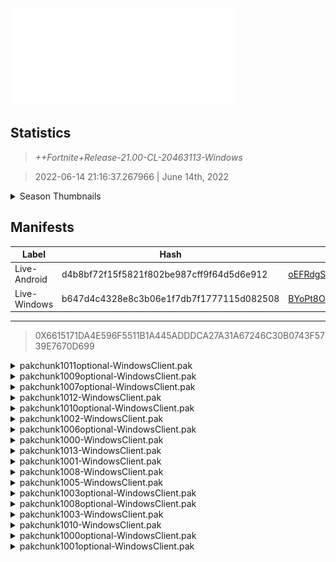 <div style="pointer-events: none">
  <img style="pointer-events: none" src="https://raw.githubusercontent.com/Tectors/Archive/master/source/dependents/gen.21.00.svg" width="360" height="155">
<div>

## Statistics
> *++Fortnite+Release-21.00-CL-20463113-Windows*

> 2022-06-14 21:16:37.267966 | June 14th, 2022

<details>
  <summary>Season Thumbnails</summary>

  > Seasonal thumbnails are a season's normal ltms and their photos.

  | Name | ID |
  | - | - |
  | [Zero Build - Duos](https://raw.githubusercontent.com/Tectors/Archive/master/source/dependents/monthly-rotaton/playlist_nobuildbr_duo_21_00.png) | Playlist_NoBuildBR_Duo |
  | [Solo](https://raw.githubusercontent.com/Tectors/Archive/master/source/dependents/monthly-rotaton/playlist_defaultsolo_21_00.png) | Playlist_DefaultSolo |
  | [Zero Build - Trios](https://raw.githubusercontent.com/Tectors/Archive/master/source/dependents/monthly-rotaton/playlist_nobuildbr_trio_21_00.png) | Playlist_NoBuildBR_Trio |
  | [Zero Build - Solo](https://raw.githubusercontent.com/Tectors/Archive/master/source/dependents/monthly-rotaton/playlist_nobuildbr_solo_21_00.png) | Playlist_NoBuildBR_Solo |
</details>

## Manifests
| Label | Hash | Route |
| - | - | - |
| Live-Android | d4b8bf72f15f5821f802be987cff9f64d5d6e912 | [oEFRdgSe6mCYvSw9GEuE9qABvwN0_A](https://github.com/Tectors/Archive/blob/master/manifests/oEFRdgSe6mCYvSw9GEuE9qABvwN0_A.manifest) |
| Live-Windows | b647d4c4328e8c3b06e1f7db7f1777115d082508 | [BYoPt8OAt4JoMUHx9UC9ERHSMU776w](https://github.com/Tectors/Archive/blob/master/manifests/BYoPt8OAt4JoMUHx9UC9ERHSMU776w.manifest) |

---

> 0X6615171DA4E596F5511B1A445ADDDCA27A31A67246C30B0743F5739E7670D699

<details>
  <summary>pakchunk1011optional-WindowsClient.pak</summary>

  > FortniteGame/Content/Paks/pakchunk1011optional-WindowsClient.pak

  > 0x629EDDB0E60EEFBF06EEE4593588466A0D9D893EF4BE1BB68405AF933BED1E38

  <img src="https://raw.githubusercontent.com/Tectors/Archive/master/source/dependents/referred/Pickaxe_ID_796_IndigoMale.svg" width="100"> <img src="https://raw.githubusercontent.com/Tectors/Archive/master/source/dependents/referred/EID_Indigo.svg" width="100"> <img src="https://raw.githubusercontent.com/Tectors/Archive/master/source/dependents/referred/CID_A_397_Athena_Commando_M_Indigo.svg" width="100"> <img src="https://raw.githubusercontent.com/Tectors/Archive/master/source/dependents/referred/BID_A_002_IndigoMale.svg" width="100"> 
</details>

<details>
  <summary>pakchunk1009optional-WindowsClient.pak</summary>

  > FortniteGame/Content/Paks/pakchunk1009optional-WindowsClient.pak

  > 0xB221C5091CDE7C68C8252575837230E80B771DD0917FA65BB606723554173EAF

  </details>

<details>
  <summary>pakchunk1007optional-WindowsClient.pak</summary>

  > FortniteGame/Content/Paks/pakchunk1007optional-WindowsClient.pak

  > 0x7B1747D317B6BFEDADD70CA85E96462D7FA218321D471710E811BD8AA8B4ECBA

  <img src="https://raw.githubusercontent.com/Tectors/Archive/master/source/dependents/referred/Pickaxe_ID_808_NobleMale.svg" width="100"> <img src="https://raw.githubusercontent.com/Tectors/Archive/master/source/dependents/referred/LSID_440_Noble.svg" width="100"> <img src="https://raw.githubusercontent.com/Tectors/Archive/master/source/dependents/referred/Glider_ID_368_NobleMale.svg" width="100"> <img src="https://raw.githubusercontent.com/Tectors/Archive/master/source/dependents/referred/EID_Noble.svg" width="100"> <img src="https://raw.githubusercontent.com/Tectors/Archive/master/source/dependents/referred/CID_A_411_Athena_Commando_M_Noble.svg" width="100"> <img src="https://raw.githubusercontent.com/Tectors/Archive/master/source/dependents/referred/BID_A_011_NobleMale.svg" width="100"> 
</details>

<details>
  <summary>pakchunk1012-WindowsClient.pak</summary>

  > FortniteGame/Content/Paks/pakchunk1012-WindowsClient.pak

  > 0x6CEBEF7BF7B0B16843A0AE92DD0229548ED0C147A5DF556FE5A4B8B6F75455A6

  <img src="https://raw.githubusercontent.com/Tectors/Archive/master/source/dependents/referred/Pickaxe_ID_804_FNCSS20Male.svg" width="100"> 
</details>

<details>
  <summary>pakchunk1010optional-WindowsClient.pak</summary>

  > FortniteGame/Content/Paks/pakchunk1010optional-WindowsClient.pak

  > 0x711A221D98A7D8B9EFEB243866DD96A08A507356632DB7E5D4E822776E327593

  <img src="https://raw.githubusercontent.com/Tectors/Archive/master/source/dependents/referred/EID_Armadillo.svg" width="100"> <img src="https://raw.githubusercontent.com/Tectors/Archive/master/source/dependents/referred/CID_A_417_Athena_Commando_F_Armadillo.svg" width="100"> <img src="https://raw.githubusercontent.com/Tectors/Archive/master/source/dependents/referred/CID_A_416_Athena_Commando_M_Armadillo.svg" width="100"> 
</details>

<details>
  <summary>pakchunk1002-WindowsClient.pak</summary>

  > FortniteGame/Content/Paks/pakchunk1002-WindowsClient.pak

  > 0x0FCFDB8F77AD160F1E24E559DBA2FEA4CAEC7654EEB1B82F47608BE16A8A9771

  <img src="https://raw.githubusercontent.com/Tectors/Archive/master/source/dependents/referred/MusicPack_133_Armadillo.svg" width="100"> <img src="https://raw.githubusercontent.com/Tectors/Archive/master/source/dependents/referred/LSID_438_Armadillo.svg" width="100"> 
</details>

<details>
  <summary>pakchunk1006optional-WindowsClient.pak</summary>

  > FortniteGame/Content/Paks/pakchunk1006optional-WindowsClient.pak

  > 0x6287D9696F82465D23855864A7DCF60905A14CFC328D0E9D6C7B484A42C37D55

  <img src="https://raw.githubusercontent.com/Tectors/Archive/master/source/dependents/referred/Wrap_476_Alfredo.svg" width="100"> <img src="https://raw.githubusercontent.com/Tectors/Archive/master/source/dependents/referred/SPID_406_Alfredo_Quest.svg" width="100"> <img src="https://raw.githubusercontent.com/Tectors/Archive/master/source/dependents/referred/Pickaxe_ID_801_AlfredoMale.svg" width="100"> <img src="https://raw.githubusercontent.com/Tectors/Archive/master/source/dependents/referred/Glider_ID_367_AlfredoMale.svg" width="100"> <img src="https://raw.githubusercontent.com/Tectors/Archive/master/source/dependents/referred/Emoji_S20_Alfredo_Tournament.svg" width="100"> <img src="https://raw.githubusercontent.com/Tectors/Archive/master/source/dependents/referred/EID_Alfredo.svg" width="100"> <img src="https://raw.githubusercontent.com/Tectors/Archive/master/source/dependents/referred/CID_A_415_Athena_Commando_M_Alfredo.svg" width="100"> <img src="https://raw.githubusercontent.com/Tectors/Archive/master/source/dependents/referred/BID_A_012_AlfredoMale.svg" width="100"> 
</details>

<details>
  <summary>pakchunk1000-WindowsClient.pak</summary>

  > FortniteGame/Content/Paks/pakchunk1000-WindowsClient.pak

  > 0xA3B0ECCACD8142E52001244133ADF02F6F542E9902129E50E49360CEFA0A975C

  <img src="https://raw.githubusercontent.com/Tectors/Archive/master/source/dependents/referred/Wrap_479_Armadillo.svg" width="100"> <img src="https://raw.githubusercontent.com/Tectors/Archive/master/source/dependents/referred/EID_ArmadilloRobot.svg" width="100"> <img src="https://raw.githubusercontent.com/Tectors/Archive/master/source/dependents/referred/CID_A_418_Athena_Commando_M_ArmadilloRobot.svg" width="100"> <img src="https://raw.githubusercontent.com/Tectors/Archive/master/source/dependents/referred/BID_A_018_ArmadilloMale.svg" width="100"> 
</details>

<details>
  <summary>pakchunk1013-WindowsClient.pak</summary>

  > FortniteGame/Content/Paks/pakchunk1013-WindowsClient.pak

  > 0xD11BF74ADB070BD3AF0BA50347E2FE08B833EB713EA8699EFB3C3AB1E6DDDAE7

  <img src="https://raw.githubusercontent.com/Tectors/Archive/master/source/dependents/referred/EID_Swish.svg" width="100"> 
</details>

<details>
  <summary>pakchunk1001-WindowsClient.pak</summary>

  > FortniteGame/Content/Paks/pakchunk1001-WindowsClient.pak

  > 0x40E7E92A71288268F4B536B9C1FE3D4991F9E52CB8F101063F4D836E44A0DB5F

  <img src="https://raw.githubusercontent.com/Tectors/Archive/master/source/dependents/referred/EID_Grapefruit.svg" width="100"> <img src="https://raw.githubusercontent.com/Tectors/Archive/master/source/dependents/referred/BID_A_009_Grapefruit.svg" width="100"> 
</details>

<details>
  <summary>pakchunk1008-WindowsClient.pak</summary>

  > FortniteGame/Content/Paks/pakchunk1008-WindowsClient.pak

  > 0x49CBA039D0E74F6378ECF113399F01DCCA03960F5E9586FE78FCEC646037AF22

  <img src="https://raw.githubusercontent.com/Tectors/Archive/master/source/dependents/referred/CID_A_430_Athena_Commando_M_SpectacleWeb.svg" width="100"> <img src="https://raw.githubusercontent.com/Tectors/Archive/master/source/dependents/referred/BID_A_027_SpectacleWebMale.svg" width="100"> 
</details>

<details>
  <summary>pakchunk1005-WindowsClient.pak</summary>

  > FortniteGame/Content/Paks/pakchunk1005-WindowsClient.pak

  > 0xBDE6BA188207307B4307F995193A756D35B7B5F08CEAD2E5A48F4B88FDDBC53A

  <img src="https://raw.githubusercontent.com/Tectors/Archive/master/source/dependents/referred/SPID_405_SoundwaveSeriesGH.svg" width="100"> <img src="https://raw.githubusercontent.com/Tectors/Archive/master/source/dependents/referred/EID_Sashimi.svg" width="100"> 
</details>

<details>
  <summary>pakchunk1003optional-WindowsClient.pak</summary>

  > FortniteGame/Content/Paks/pakchunk1003optional-WindowsClient.pak

  > 0x9CE69870E6FA70E820AB073E991889ECB244B34AAF6A2321C47FF2597A2EF90E

  <img src="https://raw.githubusercontent.com/Tectors/Archive/master/source/dependents/referred/EID_LimaBean.svg" width="100"> <img src="https://raw.githubusercontent.com/Tectors/Archive/master/source/dependents/referred/BID_942_LimaBean.svg" width="100"> 
</details>

<details>
  <summary>pakchunk1008optional-WindowsClient.pak</summary>

  > FortniteGame/Content/Paks/pakchunk1008optional-WindowsClient.pak

  > 0x49CBA039D0E74F6378ECF113399F01DCCA03960F5E9586FE78FCEC646037AF22

  <img src="https://raw.githubusercontent.com/Tectors/Archive/master/source/dependents/referred/CID_A_430_Athena_Commando_M_SpectacleWeb.svg" width="100"> <img src="https://raw.githubusercontent.com/Tectors/Archive/master/source/dependents/referred/BID_A_027_SpectacleWebMale.svg" width="100"> 
</details>

<details>
  <summary>pakchunk1003-WindowsClient.pak</summary>

  > FortniteGame/Content/Paks/pakchunk1003-WindowsClient.pak

  > 0x9CE69870E6FA70E820AB073E991889ECB244B34AAF6A2321C47FF2597A2EF90E

  <img src="https://raw.githubusercontent.com/Tectors/Archive/master/source/dependents/referred/EID_LimaBean.svg" width="100"> <img src="https://raw.githubusercontent.com/Tectors/Archive/master/source/dependents/referred/BID_942_LimaBean.svg" width="100"> 
</details>

<details>
  <summary>pakchunk1010-WindowsClient.pak</summary>

  > FortniteGame/Content/Paks/pakchunk1010-WindowsClient.pak

  > 0x711A221D98A7D8B9EFEB243866DD96A08A507356632DB7E5D4E822776E327593

  <img src="https://raw.githubusercontent.com/Tectors/Archive/master/source/dependents/referred/EID_Armadillo.svg" width="100"> <img src="https://raw.githubusercontent.com/Tectors/Archive/master/source/dependents/referred/CID_A_417_Athena_Commando_F_Armadillo.svg" width="100"> <img src="https://raw.githubusercontent.com/Tectors/Archive/master/source/dependents/referred/CID_A_416_Athena_Commando_M_Armadillo.svg" width="100"> 
</details>

<details>
  <summary>pakchunk1000optional-WindowsClient.pak</summary>

  > FortniteGame/Content/Paks/pakchunk1000optional-WindowsClient.pak

  > 0xA3B0ECCACD8142E52001244133ADF02F6F542E9902129E50E49360CEFA0A975C

  <img src="https://raw.githubusercontent.com/Tectors/Archive/master/source/dependents/referred/Wrap_479_Armadillo.svg" width="100"> <img src="https://raw.githubusercontent.com/Tectors/Archive/master/source/dependents/referred/EID_ArmadilloRobot.svg" width="100"> <img src="https://raw.githubusercontent.com/Tectors/Archive/master/source/dependents/referred/CID_A_418_Athena_Commando_M_ArmadilloRobot.svg" width="100"> <img src="https://raw.githubusercontent.com/Tectors/Archive/master/source/dependents/referred/BID_A_018_ArmadilloMale.svg" width="100"> 
</details>

<details>
  <summary>pakchunk1001optional-WindowsClient.pak</summary>

  > FortniteGame/Content/Paks/pakchunk1001optional-WindowsClient.pak

  > 0x40E7E92A71288268F4B536B9C1FE3D4991F9E52CB8F101063F4D836E44A0DB5F

  <img src="https://raw.githubusercontent.com/Tectors/Archive/master/source/dependents/referred/EID_Grapefruit.svg" width="100"> <img src="https://raw.githubusercontent.com/Tectors/Archive/master/source/dependents/referred/BID_A_009_Grapefruit.svg" width="100"> 
</details>

